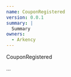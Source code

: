 ```yaml
---
name: CouponRegistered
version: 0.0.1
summary: |
  Summary
owners:
  - Arkency
---
```


CouponRegistered

...
